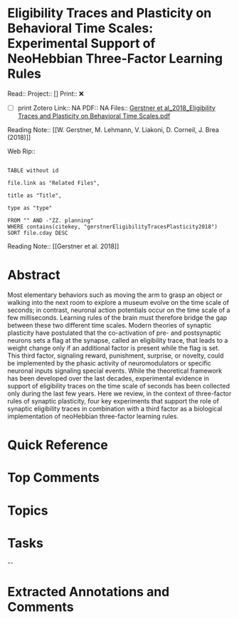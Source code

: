 

# Eligibility Traces and Plasticity on Behavioral Time Scales: Experimental Support of NeoHebbian Three-Factor Learning Rules
Read:: 
Project:: []
Print::  ❌
- [ ] print 
Zotero Link:: NA
PDF:: NA
Files:: [Gerstner et al_2018_Eligibility Traces and Plasticity on Behavioral Time Scales.pdf](file:///home/michaelt/Insync/m@tarlton.info/Google%20Drive/06.%20Zotero/storage/KIWV4Q6T/Gerstner%20et%20al_2018_Eligibility%20Traces%20and%20Plasticity%20on%20Behavioral%20Time%20Scales.pdf)

Reading Note:: [[W. Gerstner, M. Lehmann, V. Liakoni, D. Corneil, J. Brea (2018)]]

Web Rip:: 

```dataview

TABLE without id

file.link as "Related Files",

title as "Title",

type as "type"

FROM "" AND -"ZZ. planning"
WHERE contains(citekey, "gerstnerEligibilityTracesPlasticity2018")
SORT file.cday DESC

```
Reading Note:: [[Gerstner et al. 2018]]

# Abstract
Most elementary behaviors such as moving the arm to grasp an object or walking into the next room to explore a museum evolve on the time scale of seconds; in contrast, neuronal action potentials occur on the time scale of a few milliseconds. Learning rules of the brain must therefore bridge the gap between these two different time scales. Modern theories of synaptic plasticity have postulated that the co-activation of pre- and postsynaptic neurons sets a flag at the synapse, called an eligibility trace, that leads to a weight change only if an additional factor is present while the flag is set. This third factor, signaling reward, punishment, surprise, or novelty, could be implemented by the phasic activity of neuromodulators or specific neuronal inputs signaling special events. While the theoretical framework has been developed over the last decades, experimental evidence in support of eligibility traces on the time scale of seconds has been collected only during the last few years. Here we review, in the context of three-factor rules of synaptic plasticity, four key experiments that support the role of synaptic eligibility traces in combination with a third factor as a biological implementation of neoHebbian three-factor learning rules.

# Quick Reference


# Top Comments


# Topics


# Tasks


--
# Extracted Annotations and Comments